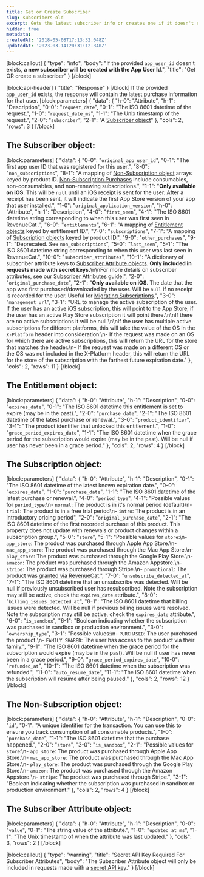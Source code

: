 ```yaml
---
title: Get or Create Subscriber
slug: subscribers-old
excerpt: Gets the latest subscriber info or creates one if it doesn't exist.
hidden: true
metadata: 
createdAt: '2018-05-08T17:13:32.048Z'
updatedAt: '2023-03-14T20:31:12.840Z'
---
```

[block:callout]
{
  "type": "info",
  "body": "If the provided `app_user_id` doesn't exists, **a new subscriber will be created with the App User Id**.",
  "title": "Get OR create a subscriber"
}
[/block]

[block:api-header]
{
  "title": "Response"
}
[/block]
If the provided `app_user_id` exists, the response will contain the latest purchase information for that user. 
[block:parameters]
{
  "data": {
    "h-0": "Attribute",
    "h-1": "Description",
    "0-0": "`request_date`",
    "0-1": "The ISO 8601 datetime of the request.",
    "1-0": "`request_date_ms`",
    "1-1": "The Unix timestamp of the request.",
    "2-0": "`subscriber`",
    "2-1": "A [Subscriber object](ref:subscribers#the-subscriber-object)"
  },
  "cols": 2,
  "rows": 3
}
[/block]
## The Subscriber object:
[block:parameters]
{
  "data": {
    "0-0": "`original_app_user_id`",
    "0-1": "The first app user ID that was registered for this user.",
    "8-0": "`non_subscriptions`",
    "8-1": "A mapping of [Non-Subscription object](ref:subscribers#the-non-subscription-object) arrays keyed by product ID. [Non-Subscription Purchases](doc:non-subscriptions) include consumables, non-consumables, and non-renewing subscriptions.",
    "1-1": "**Only available on iOS**. This will be `null` until an iOS receipt is sent for the user. After a receipt has been sent, it will indicate the first App Store version of your app that user installed.",
    "1-0": "`original_application_version`",
    "h-0": "Attribute",
    "h-1": "Description",
    "4-0": "`first_seen`",
    "4-1": "The ISO 8601 datetime string corresponding to  when this user was first seen in RevenueCat .",
    "6-0": "`entitlements`",
    "6-1": "A mapping of [Entitlement objects](ref:subscribers#the-entitlement-object) keyed by entitlement ID.",
    "7-0": "`subscriptions`",
    "7-1": "A mapping of [Subscription objects](ref:subscribers#the-subscription-object)  keyed by product ID.",
    "9-0": "`other_purchases`",
    "9-1": "Deprecated. See `non_subscriptions`",
    "5-0": "`last_seen`",
    "5-1": "The ISO 8601 datetime string corresponding to when this user was last seen in RevenueCat.",
    "10-0": "`subscriber_attributes`",
    "10-1": "A dictionary of subscriber attribute keys to [Subscriber Attribute objects](ref:subscribers#the-subscriber-attribute-object). **Only included in requests made with secret keys.**\n\nFor more details on subscriber attributes, see our [Subscriber Attributes](doc:subscriber-attributes) guide.",
    "2-0": "`original_purchase_date`",
    "2-1": "**Only available on iOS**. The date that the app was first purchased/downloaded by the user. Will be `null` if no receipt is recorded for the user. Useful for [Migrating Subscriptions](doc:migrating-existing-subscriptions).",
    "3-0": "`management_url`",
    "3-1": "URL to manage the active subscription of the user. If the user has an active iOS subscription, this will point to the App Store, if the user has an active Play Store subscription it will point there.\n\nIf there are no active subscriptions it will be null.\n\nIf the user has multiple active subscriptions for different platforms, this will take the value of the OS in the `X-Platform` header into consideration:\n- If the request was made on an OS for which there are active subscriptions, this will return the URL for the store that matches the header.\n- If the request was made on a different OS or the OS was not included in the X-Platform header, this will return the URL for the store of the subscription with the farthest future expiration date."
  },
  "cols": 2,
  "rows": 11
}
[/block]
## The Entitlement object:
[block:parameters]
{
  "data": {
    "h-0": "Attribute",
    "h-1": "Description",
    "0-0": "`expires_date`",
    "0-1": "The ISO 8601 datetime this entitlement is set to expire (may be in the past).",
    "2-0": "`purchase_date`",
    "2-1": "The ISO 8601 datetime of the latest purchase or renewal.",
    "3-0": "`product_identifier`",
    "3-1": "The product identifier that unlocked this entitlement.",
    "1-0": "`grace_period_expires_date`",
    "1-1": "The ISO 8601 datetime when the grace period for the subscription would expire (may be in the past). Will be null if user has never been in a grace period."
  },
  "cols": 2,
  "rows": 4
}
[/block]
## The Subscription object:
[block:parameters]
{
  "data": {
    "h-0": "Attribute",
    "h-1": "Description",
    "0-1": "The ISO 8601 datetime of the latest known expiration date.",
    "0-0": "`expires_date`",
    "1-0": "`purchase_date`",
    "1-1": "The ISO 8601 datetime of the latest purchase or renewal.",
    "4-0": "`period_type`",
    "4-1": "Possible values for `period_type`:\n- `normal`: The product is in it's normal period (default)\n- `trial`: The product is in a free trial period\n- `intro`: The product is in an introductory pricing period",
    "2-0": "`original_purchase_date`",
    "2-1": "The ISO 8601 datetime of the first recorded purchase of this product. This property does not update with renewals or product changes within a subscription group.",
    "5-0": "`store`",
    "5-1": "Possible values for `store`:\n- `app_store`: The product was purchased through Apple App Store.\n- `mac_app_store`: The product was purchased through the Mac App Store.\n- `play_store`: The product was purchased through the Google Play Store.\n- `amazon`: The product was purchased through the Amazon Appstore.\n- `stripe`: The product was purchased through Stripe.\n- `promotional`: The product was [granted via RevenueCat](doc:customers#section-granting-promotional-subscriptions).",
    "7-0": "`unsubscribe_detected_at`",
    "7-1": "The ISO 8601 datetime that an unsubscribe was detected. Will be null if previously unsubscribed user has resubscribed. Note the subscription may still be active, check the `expires_date` attribute.",
    "8-0": "`billing_issues_detected_at`",
    "8-1": "The ISO 8601 datetime that billing issues were detected. Will be null if previous billing issues were resolved. Note the subscription may still be active, check the `expires_date` attribute.",
    "6-0": "`is_sandbox`",
    "6-1": "Boolean indicating whether the subscription was purchased in sandbox or production environment.",
    "3-0": "`ownership_type`",
    "3-1": "Possible values:\n- `PURCHASED`: The user purchased the product.\n- `FAMILY_SHARED`: The user has access to the product via their family.",
    "9-1": "The ISO 8601 datetime when the grace period for the subscription would expire (may be in the past). Will be null if user has never been in a grace period.",
    "9-0": "`grace_period_expires_date`",
    "10-0": "`refunded_at`",
    "10-1": "The ISO 8601 datetime when the subscription was refunded.",
    "11-0": "`auto_resume_date`",
    "11-1": "The ISO 8601 datetime when the subscription will resume after being paused."
  },
  "cols": 2,
  "rows": 12
}
[/block]
## The Non-Subscription object:
[block:parameters]
{
  "data": {
    "h-0": "Attribute",
    "h-1": "Description",
    "0-0": "`id`",
    "0-1": "A unique identifier for the transaction. You can use this to ensure you track consumption of all consumable products.",
    "1-0": "`purchase_date`",
    "1-1": "The ISO 8601 datetime that the purchase happened.",
    "2-0": "`store`",
    "3-0": "`is_sandbox`",
    "2-1": "Possible values for `store`:\n- `app_store`: The product was purchased through Apple App Store.\n- `mac_app_store`: The product was purchased through the Mac App Store.\n- `play_store`: The product was purchased through the Google Play Store.\n- `amazon`: The product was purchased through the Amazon Appstore.\n- `stripe`: The product was purchased through Stripe.",
    "3-1": "Boolean indicating whether the subscription was purchased in sandbox or production environment."
  },
  "cols": 2,
  "rows": 4
}
[/block]
## The Subscriber Attribute object:
[block:parameters]
{
  "data": {
    "h-0": "Attribute",
    "h-1": "Description",
    "0-0": "`value`",
    "0-1": "The string value of the attribute.",
    "1-0": "`updated_at_ms`",
    "1-1": "The Unix timestamp of when the attribute was last updated."
  },
  "cols": 3,
  "rows": 2
}
[/block]

[block:callout]
{
  "type": "warning",
  "title": "Secret API Key Required For Subscriber Attributes",
  "body": "The Subscriber Attribute object will only be included in requests made with a [secret API key](doc:authentication)."
}
[/block]
